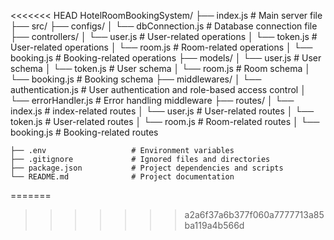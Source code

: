 <<<<<<< HEAD
HotelRoomBookingSystem/
    ├── index.js               # Main server file
    ├── src/
        ├── configs/
        │   └── dbConnection.js    # Database connection file
        ├── controllers/
        │   └── user.js  # User-related operations
        │   └── token.js  # User-related operations
        │   └── room.js  # Room-related operations
        │   └── booking.js  # Booking-related operations
        ├── models/
        │   └── user.js            # User schema
        │   └── token.js            # User schema
        │   └── room.js            # Room schema
        │   └── booking.js         # Booking schema
        ├── middlewares/
        │   └── authentication.js  # User authentication and role-based access control
        │   └── errorHandler.js    # Error handling middleware
        ├── routes/
        │   └── index.js     # index-related routes
        │   └── user.js      # User-related routes
        │   └── token.js      # User-related routes
        │   └── room.js      # Room-related routes
        │   └── booking.js   # Booking-related routes
       
    ├── .env                   # Environment variables
    ├── .gitignore             # Ignored files and directories
    ├── package.json           # Project dependencies and scripts
    └── README.md              # Project documentation
=======

>>>>>>> a2a6f37a6b377f060a7777713a85ba119a4b566d

